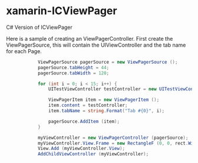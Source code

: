 xamarin-ICViewPager
===================

C# Version of ICViewPager


Here is a sample of creating an ViewPagerController.  First create the ViewPagerSource, this will contain the UIViewController and the tab name for each Page.

```C#
			ViewPagerSource pagerSource = new ViewPagerSource ();
			pagerSource.tabHeight = 44;
			pagerSource.tabWidth = 120;

			for (int i = 0; i < 15; i++) {
				UITestViewController testController = new UITestViewController (string.Format("View {0}", i));

				ViewPagerItem item = new ViewPagerItem ();
				item.content = testController;
				item.tabName = string.Format("Tab #{0}", i);

				pagerSource.AddItem (item);
			}

			myViewController = new ViewPagerController (pagerSource);
			myViewController.View.Frame = new RectangleF (0, 0, rect.Width, rect.Height);
			View.Add (myViewController.View);
			AddChildViewController (myViewController);
```
